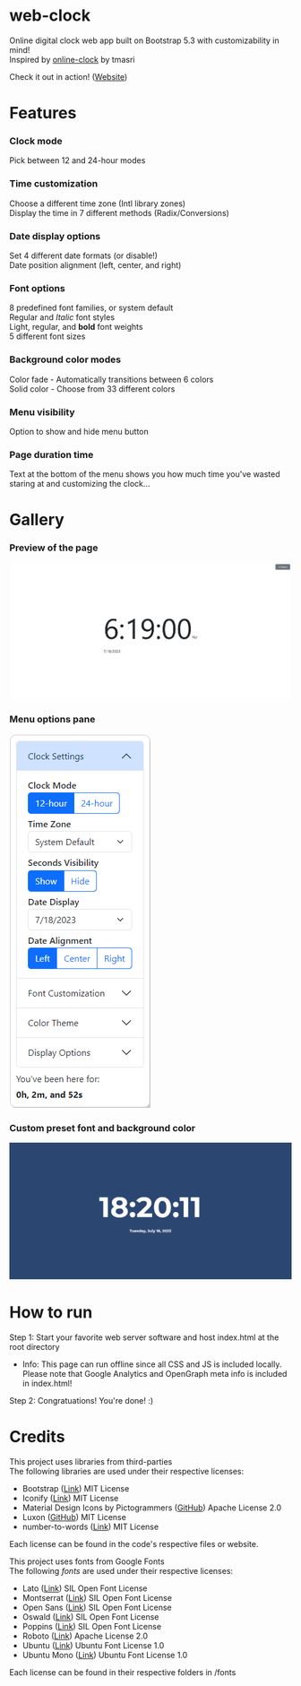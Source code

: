 # web-clock
 Online digital clock web app built on Bootstrap 5.3 with customizability in mind!  
 Inspired by [online-clock](https://github.com/tmasri/online-clock) by tmasri  
 
 Check it out in action! ([Website](https://online-clock.pages.dev))

# Features
### Clock mode
 Pick between 12 and 24-hour modes
### Time customization
 Choose a different time zone (Intl library zones)  
 Display the time in 7 different methods (Radix/Conversions)
### Date display options
 Set 4 different date formats (or disable!)  
 Date position alignment (left, center, and right)
### Font options
 8 predefined font families, or system default  
 Regular and _Italic_ font styles  
 Light, regular, and **bold** font weights  
 5 different font sizes
### Background color modes
 Color fade - Automatically transitions between 6 colors  
 Solid color - Choose from 33 different colors
### Menu visibility
 Option to show and hide menu button
### Page duration time
 Text at the bottom of the menu shows you how much time you've wasted staring at and customizing the clock...
 
# Gallery
### Preview of the page  
 ![A screenshot of the main web clock page. The time 6:19 PM and date of 7/18/2023 is shown against a white background.](/assets/images/main.png)  
### Menu options pane
 ![A screenshot of the menu options panel when open. The "Clock Settings" section is expanded.](/assets/images/menu.png)  
### Custom preset font and background color
 ![A screenshot of the main web clock page with the Montserrat Bold font and weight, a different date format, and centered date alignment chosen.](/assets/images/customizable.png)
 

# How to run
 Step 1: Start your favorite web server software and host index.html at the root directory  
 - Info: This page can run offline since all CSS and JS is included locally. Please note that Google Analytics and OpenGraph meta info is included in index.html!

 Step 2: Congratuations! You're done! :)
 
# Credits
 This project uses libraries from third-parties  
 The following libraries are used under their respective licenses:
 
 - Bootstrap ([Link](https://getbootstrap.com/)) MIT License
 - Iconify ([Link](https://iconify.design)) MIT License
 - Material Design Icons by Pictogrammers ([GitHub](https://github.com/Templarian/MaterialDesign)) Apache License 2.0
 - Luxon ([GitHub](https://github.com/moment/luxon)) MIT License
 - number-to-words ([Link](https://www.jsdelivr.com/package/npm/number-to-words)) MIT License
 
 Each license can be found in the code's respective files or website.
 
 This project uses fonts from Google Fonts  
 The following *fonts* are used under their respective licenses:
 
 - Lato ([Link](https://fonts.google.com/specimen/Lato)) SIL Open Font License
 - Montserrat ([Link](https://fonts.google.com/specimen/Montserrat)) SIL Open Font License
 - Open Sans ([Link](https://fonts.google.com/specimen/Open+Sans)) SIL Open Font License
 - Oswald ([Link](https://fonts.google.com/specimen/Oswald)) SIL Open Font License
 - Poppins ([Link](https://fonts.google.com/specimen/Poppins)) SIL Open Font License
 - Roboto ([Link](https://fonts.google.com/specimen/Roboto)) Apache License 2.0
 - Ubuntu ([Link](https://fonts.google.com/specimen/Ubuntu)) Ubuntu Font License 1.0
 - Ubuntu Mono ([Link](https://fonts.google.com/specimen/Ubuntu+Mono)) Ubuntu Font License 1.0
 
 Each license can be found in their respective folders in /fonts
